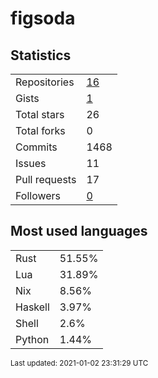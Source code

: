 # figsoda


## Statistics

<table>
    <tr>
        <td>Repositories</td>
        <td><a href="https://github.com/figsoda?tab=repositories">16</a></td>
    </tr>
    <tr>
        <td>Gists</td>
        <td><a href="https://gist.github.com/figsoda">1</a></td>
    </tr>
    <tr>
        <td>Total stars</td>
        <td>26</td>
    </tr>
    <tr>
        <td>Total forks</td>
        <td>0</td>
    </tr>
    <tr>
        <td>Commits</td>
        <td>1468</td>
    </tr>
    <tr>
        <td>Issues</td>
        <td>11</td>
    </tr>
    <tr>
        <td>Pull requests</td>
        <td>17</td>
    </tr>
    <tr>
        <td>Followers</td>
        <td><a href="https://github.com/figsoda?tab=followers">0</a></td>
    </tr>
</table>


## Most used languages

<table>
<tr><td>Rust</td><td>51.55%</td></tr>
<tr><td>Lua</td><td>31.89%</td></tr>
<tr><td>Nix</td><td>8.56%</td></tr>
<tr><td>Haskell</td><td>3.97%</td></tr>
<tr><td>Shell</td><td>2.6%</td></tr>
<tr><td>Python</td><td>1.44%</td></tr>
</table>


<sub>Last updated: 2021-01-02 23:31:29 UTC</sub>
